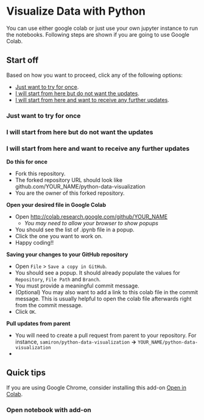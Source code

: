 # Visualize Data with Python
You can use either google colab or just use your own jupyter instance to run the notebooks. Following steps are shown if you are going to use Google Colab.

## Start off
Based on how you want to proceed, click any of the following options:
* [Just want to try for once](#just-want-to-try-for-once).
* [I will start from here but do not want the updates](#i-will-start-from-here-but-do-not-want-the-updates).
* [I will start from here and want to receive any further updates](#i-will-start-from-here-and-want-to-receive-any-further-updates).

### Just want to try for once

### I will start from here but do not want the updates

### I will start from here and want to receive any further updates

**Do this for once**
* Fork this repository. 
* The forked repository URL should look like github.com/YOUR_NAME/python-data-visualization
* You are the owner of this forked repository.

**Open your desired file in Google Colab**
* Open http://colab.research.google.com/github/YOUR_NAME
  * _You may need to allow your browser to show popups_
* You should see the list of .ipynb file in a popup.
* Click the one you want to work on.
* Happy coding!!

**Saving your changes to your GitHub repository**
* Open `File` > `Save a copy in GitHub`.
* You should see a popup. It should already populate the values for `Repository`, `File Path` and `Branch`.
* You must provide a meaningful commit message.
* (Optional) You may also want to add a link to this colab file in the commit message. This is usually helpful to open the colab file afterwards right from the commit message.
* Click `OK`.

**Pull updates from parent**
* You will need to create a pull request from parent to your repository. For instance, `samiron/python-data-visualization` **->** `YOUR_NAME/python-data-visualization`
* 

## Quick tips
If you are using Google Chrome, consider installing this add-on [Open in Colab](https://chrome.google.com/webstore/detail/open-in-colab/iogfkhleblhcpcekbiedikdehleodpjo).

### Open notebook with add-on

